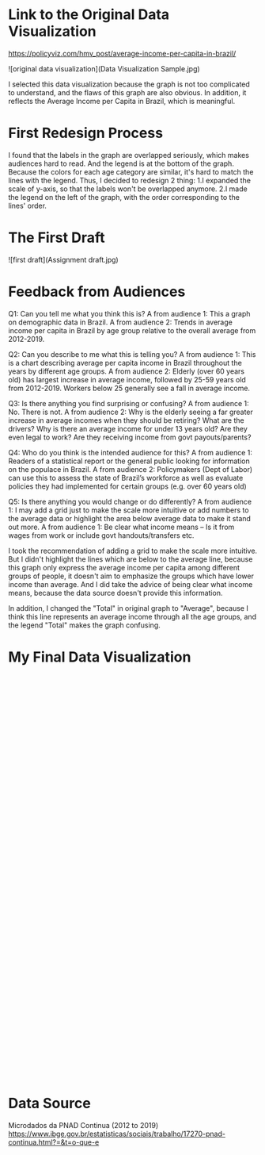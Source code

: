 # Link to the Original Data Visualization

https://policyviz.com/hmv_post/average-income-per-capita-in-brazil/

![original data visualization](Data Visualization Sample.jpg)

I selected this data visualization because the graph is not too complicated to understand, and the flaws of this graph are also obvious. In addition, it reflects the Average Income per Capita in Brazil, which is meaningful.

# First Redesign Process

I found that the labels in the graph are overlapped seriously, which makes audiences hard to read. And the legend is at the bottom of the graph. Because the colors for each age category are similar, it's hard to match the lines with the legend.
Thus, I decided to redesign 2 thing: 1.I expanded the scale of y-axis, so that the labels won't be overlapped anymore. 2.I made the legend on the left of the graph, with the order corresponding to the lines' order.

# The First Draft

![first draft](Assignment draft.jpg)

# Feedback from Audiences

Q1: Can you tell me what you think this is?
A from audience 1: This a graph on demographic data in Brazil.
A from audience 2: Trends in average income per capita in Brazil by age group relative to the overall average from 2012-2019. 

Q2: Can you describe to me what this is telling you?
A from audience 1: This is a chart describing average per capita income in Brazil throughout the years by different age groups.
A from audience 2: Elderly (over 60 years old) has largest increase in average income, followed by 25-59 years old from 2012-2019. Workers below 25 generally see a fall in average income. 

Q3: Is there anything you find surprising or confusing?
A from audience 1: No. There is not.
A from audience 2: Why is the elderly seeing a far greater increase in average incomes when they should be retiring? What are the drivers?
Why is there an average income for under 13 years old? Are they even legal to work? Are they receiving income from govt payouts/parents?

Q4: Who do you think is the intended audience for this?
A from audience 1: Readers of a statistical report or the general public looking for information on the populace in Brazil.
A from audience 2: Policymakers (Dept of Labor) can use this to assess the state of Brazil’s workforce as well as evaluate policies they had implemented for certain groups (e.g. over 60 years old)

Q5: Is there anything you would change or do differently?
A from audience 1: I may add a grid just to make the scale more intuitive or add numbers to the average data or highlight the area below average data to make it stand out more.
A from audience 1: Be clear what income means – Is it from wages from work or include govt handouts/transfers etc.


I took the recommendation of adding a grid to make the scale more intuitive. But I didn't highlight the lines which are below to the average line, because this graph only express the average income per capita among different groups of people, it doesn't aim to emphasize the groups which have lower income than average. And I did take the advice of being clear what income means, because the data source doesn't provide this information.

In addition, I changed the "Total" in original graph to "Average", because I think this line represents an average income through all the age groups, and the legend "Total" makes the graph confusing.

# My Final Data Visualization

<script type='text/javascript' src='https://prod-apnortheast-a.online.tableau.com/javascripts/api/viz_v1.js'></script><div class='tableauPlaceholder' style='width: 1504px; height: 808px;'><object class='tableauViz' width='1504' height='808' style='display:none;'><param name='host_url' value='https%3A%2F%2Fprod-apnortheast-a.online.tableau.com%2F' /> <param name='embed_code_version' value='3' /> <param name='site_root' value='&#47;t&#47;siyugongtableau' /><param name='name' value='AverageIncomeperCapitainBrazil&#47;Sheet1' /><param name='tabs' value='no' /><param name='toolbar' value='yes' /><param name='showAppBanner' value='false' /></object></div>

# Data Source

Microdados da PNAD Continua (2012 to 2019)
https://www.ibge.gov.br/estatisticas/sociais/trabalho/17270-pnad-continua.html?=&t=o-que-e



